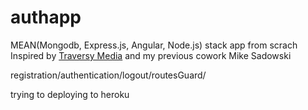 # authapp

MEAN(Mongodb, Express.js, Angular, Node.js) stack app from scrach
Inspired by [Traversy Media](https://www.youtube.com/watch?v=uONz0lEWft0&list=PLillGF-RfqbZMNtaOXJQiDebNXjVapWPZ) and my previous cowork Mike Sadowski

registration/authentication/logout/routesGuard/

trying to deploying to heroku
